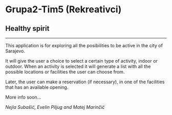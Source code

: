 # Grupa2-Tim5 (Rekreativci)
## Healthy spirit
------------
This application is for exploring all the posibilities to be active in the city of Sarajevo.

It will give the user a choice to select a certain type of activity, indoor or outdoor.
When an activity is selected it will generate a list with all the possible locations or facilities the user can choose from.

Later, the user can make a reservation (if necessary), in one of the facilities that has an available opening.

More info soon...

*Nejla Subašić, Evelin Piljug and Matej Marinčić*
